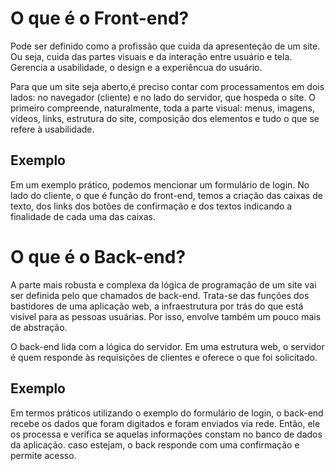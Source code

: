 # O que é o Front-end?

Pode ser definido como a profissão que cuida da apresenteção de um site. Ou seja, cuida das partes visuais e da interação entre usuário e tela. Gerencia a usabilidade, o design e a experiêncua do usuário.

Para que um site seja aberto,é preciso contar com processamentos em dois lados: no navegador (cliente) e no lado do servidor, que hospeda o site.
O primeiro compreende, naturalmente, toda a parte visual: menus, imagens, vídeos, links, estrutura do site, composição dos elementos e tudo o que se refere à usabilidade.

## Exemplo

Em um exemplo prático, podemos mencionar um formulário de login. No lado do cliente, o que é função do front-end, temos a criação das caixas de texto, dos links dos botões de confirmação e dos textos indicando a finalidade de cada uma das caixas. 

# O que é o Back-end?

A parte mais robusta e complexa da lógica de programação de um site vai ser definida pelo que chamados de back-end. Trata-se das funções dos bastidores de uma aplicação web, a infraestrutura por trás do que está visível para as pessoas usuárias. Por isso, envolve também um pouco mais de abstração.

O back-end lida com a lógica do servidor. Em uma estrutura web, o servidor é quem responde às requisições de clientes e oferece o que foi solicitado.

## Exemplo

Em termos práticos utilizando o exemplo do formulário de login, o back-end recebe os dados que foram digitados e foram enviados via rede. Então, ele os processa e verifica se aquelas informações constam no banco de dados da aplicação. caso estejam, o back responde com uma confirmação e permite acesso.  
